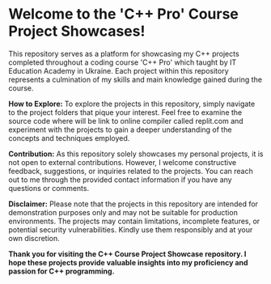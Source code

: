# Welcome to the 'C++ Pro' Course Project Showcases!
This repository serves as a platform for showcasing my C++ projects completed throughout a coding course  'C++ Pro' which taught by IT Education Academy in Ukraine. Each project within this repository represents a culmination of my skills and main knowledge gained during the course. 

**How to Explore:**
To explore the projects in this repository, simply navigate to the project folders that pique your interest.  Feel free to examine the source code where will be link to online compiler called replit.com and experiment with the projects to gain a deeper understanding of the concepts and techniques employed.

**Contribution:**
As this repository solely showcases my personal projects, it is not open to external contributions. However, I welcome constructive feedback, suggestions, or inquiries related to the projects. You can reach out to me through the provided contact information if you have any questions or comments.

**Disclaimer:**
Please note that the projects in this repository are intended for demonstration purposes only and may not be suitable for production environments. The projects may contain limitations, incomplete features, or potential security vulnerabilities. Kindly use them responsibly and at your own discretion.

**Thank you for visiting the C++ Course Project Showcase repository. I hope these projects provide valuable insights into my proficiency and passion for C++ programming.**
